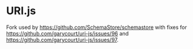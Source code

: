 # URI.js

Fork used by https://github.com/SchemaStore/schemastore with fixes for https://github.com/garycourt/uri-js/issues/96 and https://github.com/garycourt/uri-js/issues/97.
